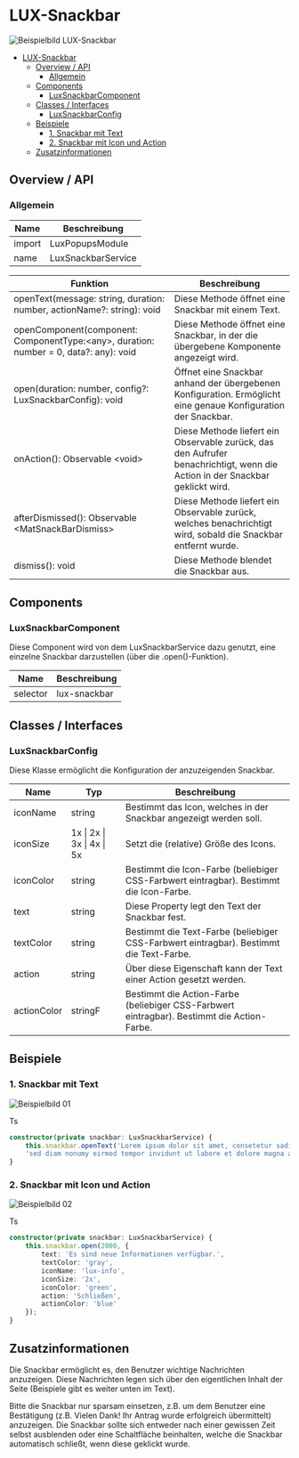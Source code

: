 # LUX-Snackbar

![Beispielbild LUX-Snackbar](https://raw.githubusercontent.com/wiki/IHK-GfI/lux-components/Versions/v16/lux‐snackbar-v16-img.png)

- [LUX-Snackbar](#lux-snackbar)
  - [Overview / API](#overview--api)
    - [Allgemein](#allgemein)
  - [Components](#components)
    - [LuxSnackbarComponent](#luxsnackbarcomponent)
  - [Classes / Interfaces](#classes--interfaces)
    - [LuxSnackbarConfig](#luxsnackbarconfig)
  - [Beispiele](#beispiele)
    - [1. Snackbar mit Text](#1-snackbar-mit-text)
    - [2. Snackbar mit Icon und Action](#2-snackbar-mit-icon-und-action)
  - [Zusatzinformationen](#zusatzinformationen)

## Overview / API

### Allgemein

| Name   | Beschreibung       |
| ------ | ------------------ |
| import | LuxPopupsModule    |
| name   | LuxSnackbarService |

| Funktion                                                                               | Beschreibung                                                                                                                 |
| -------------------------------------------------------------------------------------- | ---------------------------------------------------------------------------------------------------------------------------- |
| openText(message: string, duration: number, actionName?: string): void                 | Diese Methode öffnet eine Snackbar mit einem Text.                                                                           |
| openComponent(component: ComponentType:\<any>, duration: number = 0, data?: any): void | Diese Methode öffnet eine Snackbar, in der die übergebene Komponente angezeigt wird.                                         |
| open(duration: number, config?: LuxSnackbarConfig): void                               | Öffnet eine Snackbar anhand der übergebenen Konfiguration. Ermöglicht eine genaue Konfiguration der Snackbar.                |
| onAction(): Observable \<void>                                                         | Diese Methode liefert ein Observable zurück, das den Aufrufer benachrichtigt, wenn die Action in der Snackbar geklickt wird. |
| afterDismissed(): Observable \<MatSnackBarDismiss>                                     | Diese Methode liefert ein Observable zurück, welches benachrichtigt wird, sobald die Snackbar entfernt wurde.                |
| dismiss(): void                                                                        | Diese Methode blendet die Snackbar aus.                                                                                      |

## Components

### LuxSnackbarComponent

Diese Component wird von dem LuxSnackbarService dazu genutzt, eine einzelne Snackbar darzustellen (über die .open()-Funktion).

| Name     | Beschreibung |
| -------- | ------------ |
| selector | lux-snackbar |

## Classes / Interfaces

### LuxSnackbarConfig

Diese Klasse ermöglicht die Konfiguration der anzuzeigenden Snackbar.

| Name        | Typ                        | Beschreibung                                                                               |
| ----------- | -------------------------- | ------------------------------------------------------------------------------------------ |
| iconName    | string                     | Bestimmt das Icon, welches in der Snackbar angezeigt werden soll.                          |
| iconSize    | 1x \| 2x \| 3x \| 4x \| 5x | Setzt die (relative) Größe des Icons.                                                      |
| iconColor   | string                     | Bestimmt die Icon-Farbe (beliebiger CSS-Farbwert eintragbar). Bestimmt die Icon-Farbe.     |
| text        | string                     | Diese Property legt den Text der Snackbar fest.                                            |
| textColor   | string                     | Bestimmt die Text-Farbe (beliebiger CSS-Farbwert eintragbar). Bestimmt die Text-Farbe.     |
| action      | string                     | Über diese Eigenschaft kann der Text einer Action gesetzt werden.                          |
| actionColor | stringF                    | Bestimmt die Action-Farbe (beliebiger CSS-Farbwert eintragbar). Bestimmt die Action-Farbe. |

## Beispiele

### 1. Snackbar mit Text

![Beispielbild 01](https://raw.githubusercontent.com/wiki/IHK-GfI/lux-components/Versions/v16/lux‐snackbar-v16-img-01.png)

Ts

```typescript
constructor(private snackbar: LuxSnackbarService) {
    this.snackbar.openText('Lorem ipsum dolor sit amet, consetetur sadipscing elitr, ' +
    'sed diam nonumy eirmod tempor invidunt ut labore et dolore magna aliquyam erat', 6000);
}
```

### 2. Snackbar mit Icon und Action

![Beispielbild 02](https://raw.githubusercontent.com/wiki/IHK-GfI/lux-components/Versions/v16/lux‐snackbar-v16-img-02.png)

Ts

```typescript
constructor(private snackbar: LuxSnackbarService) {
    this.snackbar.open(2000, {
        text: 'Es sind neue Informationen verfügbar.',
        textColor: 'gray',
        iconName: 'lux-info',
        iconSize: '2x',
        iconColor: 'green',
        action: 'Schließen',
        actionColor: 'blue'
    });
}
```

## Zusatzinformationen

Die Snackbar ermöglicht es, den Benutzer wichtige Nachrichten anzuzeigen. Diese Nachrichten legen sich über den eigentlichen Inhalt der Seite (Beispiele gibt es weiter unten im Text).

Bitte die Snackbar nur sparsam einsetzen, z.B. um dem Benutzer eine Bestätigung (z.B. Vielen Dank! Ihr Antrag wurde erfolgreich übermittelt) anzuzeigen. Die Snackbar sollte sich entweder nach einer gewissen Zeit selbst ausblenden oder eine Schaltfläche beinhalten, welche die Snackbar automatisch schließt, wenn diese geklickt wurde.
